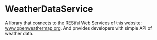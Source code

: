 # WeatherDataService
A library that connects to the REStful Web Services of this website: www.openweathermap.org. And provides developers with simple API of weather data.
